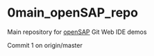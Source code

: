 # 0main_openSAP_repo
Main repository for [openSAP](http://open.sap.com) Git Web IDE demos

Commit 1 on origin/master

